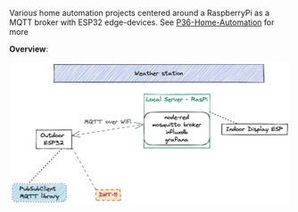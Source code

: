 Various home automation projects centered around a RaspberryPi as a MQTT broker with ESP32 edge-devices.
See [P36-Home-Automation](P36-Home-Automation.md) for more

**Overview**:

![](assets/README-1668739333080.jpeg)
